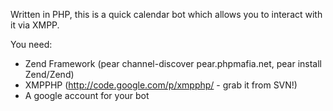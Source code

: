 Written in PHP, this is a quick calendar bot which allows you to interact with it via XMPP.

You need:
  * Zend Framework (pear channel-discover pear.phpmafia.net, pear install Zend/Zend)
  * XMPPHP (http://code.google.com/p/xmpphp/ - grab it from SVN!)
  * A google account for your bot